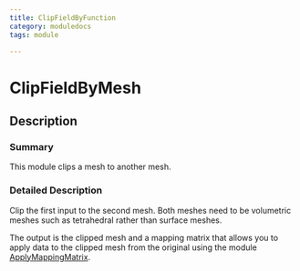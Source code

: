 ```yaml
---
title: ClipFieldByFunction
category: moduledocs
tags: module

---
```


# ClipFieldByMesh

## Description

### Summary

This module clips a mesh to another mesh.

### Detailed Description

Clip the first input to the second mesh. Both meshes need to be volumetric meshes such as tetrahedral rather than surface meshes.

The output is the clipped mesh and a mapping matrix that allows you to apply data to the clipped mesh from the original using the module [ApplyMappingMatrix](applymappingmatrix).